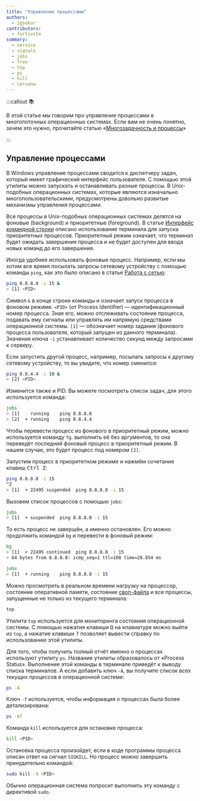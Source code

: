 ```yaml
---
title: "Управление процессами"
authors:
  - igsekor
contributors:
  - furtivite
summary:
  - service
  - signals
  - jobs
  - free
  - top
  - ps
  - kill
  - сигналы
---
```


:::callout 📚

В этой статье мы говорим про управление процессами в многопоточных операционных системах. Если вам не очень понятно, зачем это нужно, прочитайте статью «[Многозадачность и процессы](/js/tools/multitasking-and-processes/)»

:::

## Управление процессами

В Windows управление процессами сводится к диспетчеру задач, который имеет графический интерфейс пользователя. С помощью этой утилиты можно запускать и останавливать разные процессы. В Unix-подобных операционных системах, которые являются изначально многопользовательскими, предусмотрены довольно развитые механизмы управления процессами.

Все процессы в Unix-подобных операционных системах делятся на фоновые (background) и приоритетные (foreground). В статье [Интерфейс командной строки](/tools/article/cli) описано использование терминала для запуска приоритетных процессов. Приоритетный режим означает, что терминал будет ожидать завершения процесса и не будет доступен для ввода новых команд до его завершения.

Иногда удобнее использовать фоновые процесс. Например, если мы хотим все время посылать запросы сетевому устройству с помощью команды `ping`, как это было описано в статье [Работа с сетью](/tools/articles/network):

```bash
ping 8.8.8.8 -i 15 &
> [1] <PID>
```

Символ `&` в конце строки команды и означает запуск процесса в фоновом режиме. `<PID>` (от Process Identifier) — идентификационный номер процесса. Зная его, можно отслеживать состояние процесса, подавать ему сигналы или управлять им напрямую средствами операционной системы. `[1]` — обозначает номер задания (фонового процесса пользователя, который запущен из данного терминала). Значения ключа `-i` устанавливает количество секунд между запросами к серверу.

Если запустить другой процесс, например, посылать запросы к другому сетевому устройству, то вы увидите, что номер сменился:

```bash
ping 8.8.4.4 -i 10 &
> [2] <PID>
```

Изменится также и PID. Вы можете посмотреть список задач, для этого используется команда:

```bash
jobs
> [1]  - running    ping 8.8.8.8
> [2]  + running    ping 8.8.4.4
```

Чтобы перевести процесс из фонового в приоритетный режим, можно используется команду `fg`. выполнить её без аргументов, то она переведёт последний фоновый процесс в приоритетный режим. В нашем случае, это будет процесс под номером `[2]`.

Запустим процесс в приоритетном режиме и нажмём сочетание клавиш <kbd>Ctrl Z</kbd>:

```bash
ping 8.8.8.8 -i 15
^Z
> [1]  + 22495 suspended  ping 8.8.8.8 -i 15
```

Вызовем список процессов с помощью `jobs`:

```bash
jobs
> [1]  + suspended  ping 8.8.8.8 -i 15
```

То есть процесс не завершён, а именно остановлен. Его можно продолжить командой `bg` и перевести в фоновый режим:

```bash
bg
> [1]  + 22495 continued  ping 8.8.8.8 -i 15
> 64 bytes from 8.8.8.8: icmp_seq=1 ttl=108 time=28.854 ms

jobs
> [1]  + running    ping 8.8.8.8 -i 15
```

Можно просмотреть в реальном времени нагрузку на процессор, состояние оперативной памяти, состояние [своп-файла](https://ru.wikipedia.org/wiki/Подкачка_страниц) и все процессы, запущенные не только из текущего терминала:

```bash
top
```

Утилита `top` используется для мониторинга состояния операционной системы. С помощью нажатия клавиши <kbd>Q</kbd> на клавиатуре можно выйти из `top`, а нажатие клавиши <kbd>?</kbd> позволяет вывести справку по использованию этой утилиты.

Для того, чтобы получить полный отчёт именно о процессах используют утилиту `ps`. Название утилиты образовалось от «Process Status». Выполнение этой команды в терминале приведёт к выводу списка терминалов. А если добавить ключ `-A`, вы получите список всех текущих процессов в операционной системе:

```bash
ps -A
```

Ключ `-f` используется, чтобы информация о процессах была более детализирована:

```bash
ps -Af
```

Команда `kill` используется для остановке процесса:

```bash
kill <PID>
```

Остановка процесса произойдет, если в коде программы процесса описан ответ на сигнал `SIGKILL`. Но процесс можно завершить принудительно командой:

```bash
sudo kill -9 <PID>
```

Обычно операционная система попросит выполнить эту команду с директивой `sudo`.
